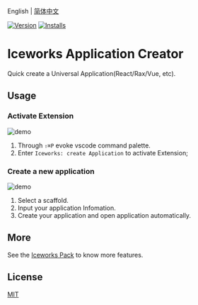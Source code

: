 English | [简体中文](./README.md)

[![Version](https://vsmarketplacebadge.apphb.com/version/iceworks-team.iceworks-project-creator.svg)](https://marketplace.visualstudio.com/items?itemName=iceworks-team.iceworks-project-creator)
[![Installs](https://vsmarketplacebadge.apphb.com/installs-short/iceworks-team.iceworks-project-creator.svg)](https://marketplace.visualstudio.com/items?itemName=iceworks-team.iceworks-project-creator)

# Iceworks Application Creator

Quick create a Universal Application(React/Rax/Vue, etc).

## Usage

### Activate Extension

![demo](https://user-images.githubusercontent.com/56879942/87407446-c1108980-c5f4-11ea-9d27-584cebad1efe.gif)

1. Through `⇧⌘P` evoke vscode command palette.
2. Enter `Iceworks: create Application` to activate Extension;

### Create a new application

![demo](https://user-images.githubusercontent.com/56879942/87407423-bb1aa880-c5f4-11ea-8927-8e1d75b73164.gif)

1. Select a scaffold.
2. Input your application Infomation.
3. Create your application and open application automatically.

## More

See the [Iceworks Pack](https://marketplace.visualstudio.com/items?itemName=iceworks-team.iceworks) to know more features.

## License

[MIT](https://github.com/ice-lab/iceworks/blob/master/LICENSE)
